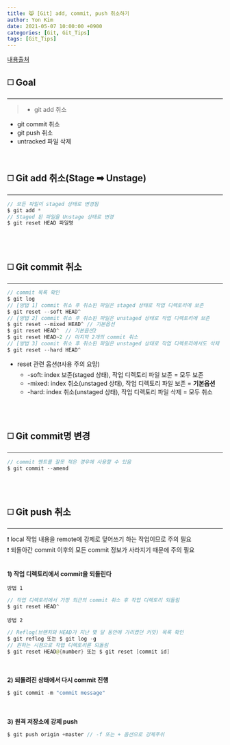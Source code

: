 ```yaml
---
title: 😸 [Git] add, commit, push 취소하기
author: Yon Kim
date: 2021-05-07 10:00:00 +0900
categories: [Git, Git_Tips]
tags: [Git_Tips]
---
```


[내용출처](https://gmlwjd9405.github.io/2018/05/25/git-add-cancle.html)

## ◻️ Goal
---
> - git add 취소
- git commit 취소
- git push 취소
- untracked 파일 삭제

<br>

## ◻️ **Git add 취소(Stage ➡ Unstage)**
---

```java
// 모든 파일이 staged 상태로 변경됨
$ git add *
// Staged 된 파일을 Unstage 상태로 변경
$ git reset HEAD 파일명
```
<br><br>

## ◻️ **Git commit 취소**
---

```java
// commit 목록 확인
$ git log
// [방법 1] commit 취소 후 취소된 파일은 staged 상태로 작업 디렉토리에 보존
$ git reset --soft HEAD^
// [방법 2] commit 취소 후 취소된 파일은 unstaged 상태로 작업 디렉토리에 보존
$ git reset --mixed HEAD^ // 기본옵션
$ git reset HEAD^  // 기본옵션2
$ git reset HEAD~2 // 마지막 2개의 commit 취소
// [방법 3] coomit 취소 후 취소된 파일은 unstaged 상태로 작업 디렉토리에서도 삭제
$ git reset --hard HEAD^
```

- reset 관련 옵션(❗사용 주의 요망)
    - -soft: index 보존(staged 상태), 작업 디렉토리 파일 보존 = 모두 보존
    - -mixed: index 취소(unstaged 상태), 작업 디렉토리 파일 보존 = **기본옵션**
    - -hard: index 취소(unstaged 상태), 작업 디렉토리 파일 삭제 = 모두 취소

<br><br>

## ◻️ **Git commit명 변경**
---

```java
// commit 멘트를 잘못 적은 경우에 사용할 수 있음
$ git commit --amend
```

<br><br>

## ◻️ **Git push 취소**
---

❗ local 작업 내용을 remote에 강제로 덮어쓰기 하는 작업이므로 주의 필요<br>
❗ 되돌아간 commit 이후의 모든 commit 정보가 사라지기 때문에 주의 필요
<br><br>

**1) 작업 디렉토리에서 commit을 되돌린다**

`방법 1`
```java
// 작업 디렉토리에서 가장 최근의 commit 취소 후 작업 디렉토리 되돌림
$ git reset HEAD^
```

`방법 2`
```java
// Reflog(브랜치와 HEAD가 지난 몇 달 동안에 가리켰던 커밋) 목록 확인
$ git reflog 또는 $ git log -g
// 원하는 시점으로 작업 디렉토리륻 되돌림
$ git reset HEAD@{number} 또는 $ git reset [commit id]
```
<br><br>
**2) 되돌려진 상태에서 다시 commit 진행**

```java
$ git commit -m "commit message"
```
<br><br>
**3) 원격 저장소에 강제 push**

```java
$ git push origin +master // -f 또는 + 옵션으로 강제푸쉬
```